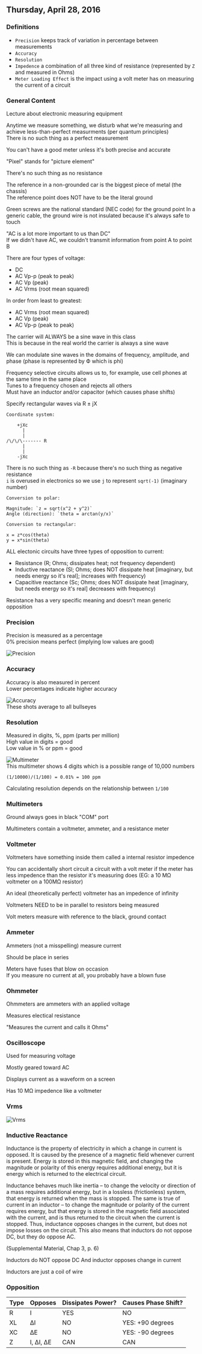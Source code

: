 ## Thursday, April 28, 2016

### Definitions
- `Precision` keeps track of variation in percentage between measurements
- `Accuracy`
- `Resolution`
- `Impedence` a combination of all three kind of resistance (represented by `Z` and measured in Ohms)
- `Meter Loading Effect` is the impact using a volt meter has on measuring the current of a circuit

### General Content
Lecture about electronic measuring equipment

Anytime we measure something, we disturb what we're measuring and achieve less-than-perfect measurments (per quantum principles)  
There is no such thing as a perfect measurement

You can't have a good meter unless it's both precise and accurate

"Pixel" stands for "picture element"

There's no such thing as no resistance

The reference in a non-grounded car is the biggest piece of metal (the chassis)  
The reference point does NOT have to be the literal ground

Green screws are the national standard (NEC code) for the ground point
In a generic cable, the ground wire is not insulated because it's always safe to touch

"AC is a lot more important to us than DC"  
If we didn't have AC, we couldn't transmit information from point A to point B

There are four types of voltage:

- DC
- AC Vp-p (peak to peak)
- AC Vp (peak)
- AC Vrms (root mean squared)

In order from least to greatest:

- AC Vrms (root mean squared)
- AC Vp (peak)
- AC Vp-p (peak to peak)

The carrier will ALWAYS be a sine wave in this class  
This is because in the real world the carrier is always a sine wave

We can modulate sine waves in the domains of frequency, amplitude, and phase (phase is represented by Ф which is phi)

Frequency selective circuits allows us to, for example, use cell phones at the same time in the same place  
Tunes to a frequency chosen and rejects all others  
Must have an inductor and/or capacitor (which causes phase shifts)

Specify rectangular waves via R ± jX

```
Coordinate system:

    +jXc
      |
      |
/\/\/\------- R
	  |
	  |
	-jXc
```

There is no such thing as `-R` because there's no such thing as negative resistance  
`i` is overused in electronics so we use `j` to represent `sqrt(-1)` (imaginary number)

```
Conversion to polar:

Magnitude: `z = sqrt(x^2 + y^2)`  
Angle (direction): `theta = arctan(y/x)`
```

```
Conversion to rectangular:

x = z*cos(theta)
y = x*sin(theta)
```

ALL electonic circuits have three types of opposition to current:

- Resistance (R; Ohms; dissipates heat; not frequency dependent)
- Inductive reactance (Sl; Ohms; does NOT dissipate heat [imaginary, but needs energy so it's real]; increases with frequency)
- Capacitive reactance (Sc; Ohms; does NOT dissipate heat [imaginary, but needs energy so it's real] decreases with frequency)

Resistance has a very specific meaning and doesn't mean generic opposition

### Precision
Precision is measured as a percentage  
0% precision means perfect (implying low values are good)

![Precision](precision.png)

### Accuracy
Accuracy is also measured in percent  
Lower percentages indicate higher accuracy

![Accuracy](accuracy.png)  
These shots average to all bullseyes

### Resolution
Measured in digits, %, ppm (parts per million)  High value in digits = good  Low value in % or ppm = good

![Multimeter](multimeter.png)  
This multimeter shows 4 digits which is a possible range of 10,000 numbers  
```
(1/10000)/(1/100) = 0.01% = 100 ppm
```  
Calculating resolution depends on the relationship between `1/100`

### Multimeters

Ground always goes in black "COM" port

Multimeters contain a voltmeter, ammeter, and a resistance meter

### Voltmeter
Voltmeters have something inside them called a internal resistor impedence  

You can accidentally short circuit a circuit with a volt meter if the meter has less impedence than the resistor it's measuring does (EG: a 10 MΩ voltmeter on a 100MΩ resistor)  

An ideal (theoretically perfect) voltmeter has an impedence of infinity  

Voltmeters NEED to be in parallel to resistors being measured  

Volt meters measure with reference to the black, ground contact

### Ammeter
Ammeters (not a misspelling) measure current  

Should be place in series  


Meters have fuses that blow on occasion  
If you measure no current at all, you probably have a blown fuse

### Ohmmeter
Ohmmeters are ammeters with an applied voltage

Measures electical resistance

"Measures the current and calls it Ohms"

### Oscilloscope
Used for measuring voltage

Mostly geared toward AC

Displays current as a waveform on a screen

Has 10 MΩ impedence like a voltmeter

### Vrms
![Vrms](vrms.jpg)

### Inductive Reactance
Inductance is the property of electricity in which a change in current is opposed. It is caused by the presence of a magnetic field whenever current is present. Energy is stored in this magnetic field, and changing the magnitude or polarity of this energy requires additional energy, but it is energy which is returned to the electrical circuit.
Inductance behaves much like inertia – to change the velocity or direction of a mass requires additional energy, but in a lossless (frictionless) system, that energy is returned when the mass is stopped. The same is true of current in an inductor – to change the magnitude or polarity of the current requires energy, but that energy is stored in the magnetic field associated with the current, and is thus returned to the circuit when the current is stopped. Thus, inductance opposes changes in the current, but does not impose losses on the circuit. This also means that inductors do not oppose DC, but they do oppose AC.
(Supplemental Material, Chap 3, p. 6)

Inductors do NOT oppose DC
And inductor opposes change in current

Inductors are just a coil of wire

### Opposition

|Type|Opposes|Dissipates Power?|Causes Phase Shift?|
|---|---|---|---|
|R|I|YES|NO|
|XL|ΔI|NO|YES: +90 degrees|
|XC|ΔE|NO|YES: -90 degrees|
|Z|I, ΔI, ΔE|CAN|CAN|

